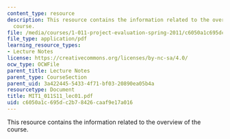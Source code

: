 ```yaml
---
content_type: resource
description: This resource contains the information related to the overview of the
  course.
file: /media/courses/1-011-project-evaluation-spring-2011/c6050a1c695dc2b78426caaf9e17a016_MIT1_011S11_lec01.pdf
file_type: application/pdf
learning_resource_types:
- Lecture Notes
license: https://creativecommons.org/licenses/by-nc-sa/4.0/
ocw_type: OCWFile
parent_title: Lecture Notes
parent_type: CourseSection
parent_uid: 3a422445-5433-4f71-bf03-20890ea05b4a
resourcetype: Document
title: MIT1_011S11_lec01.pdf
uid: c6050a1c-695d-c2b7-8426-caaf9e17a016
---
```

This resource contains the information related to the overview of the course.